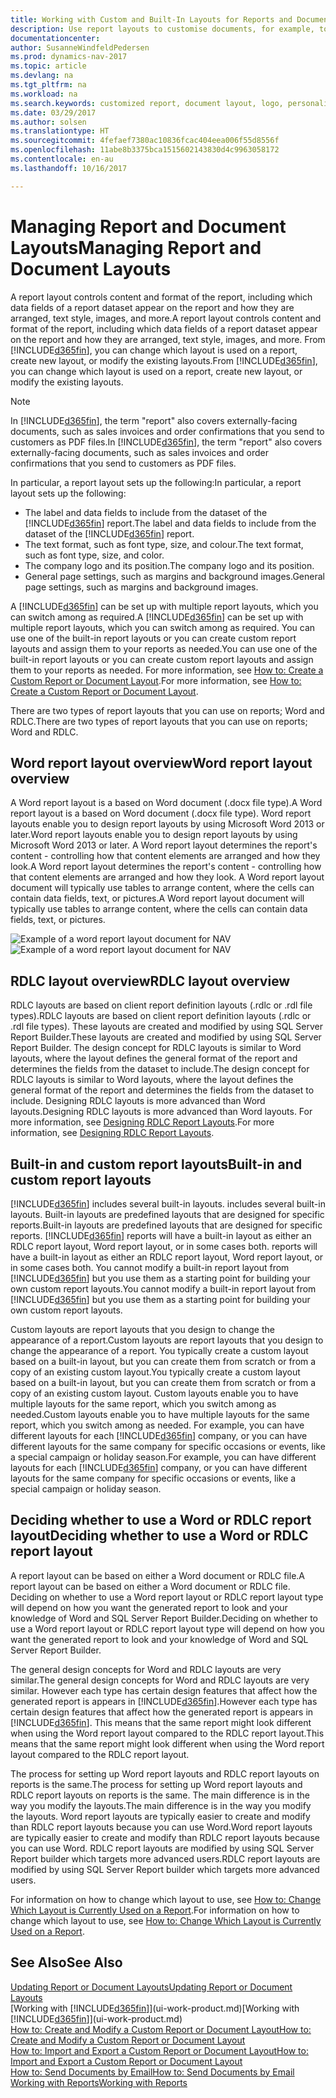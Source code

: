```yaml
---
title: Working with Custom and Built-In Layouts for Reports and Documents
description: Use report layouts to customise documents, for example, to personalise the font, logo, or page settings of PDF files you send to customers.
documentationcenter: 
author: SusanneWindfeldPedersen
ms.prod: dynamics-nav-2017
ms.topic: article
ms.devlang: na
ms.tgt_pltfrm: na
ms.workload: na
ms.search.keywords: customized report, document layout, logo, personalize
ms.date: 03/29/2017
ms.author: solsen
ms.translationtype: HT
ms.sourcegitcommit: 4fefaef7380ac10836fcac404eea006f55d8556f
ms.openlocfilehash: 11abe8b3375bca1515602143830d4c9963058172
ms.contentlocale: en-au
ms.lasthandoff: 10/16/2017

---
```

# <a name="managing-report-and-document-layouts"></a><span data-ttu-id="2dfbb-103">Managing Report and Document Layouts</span><span class="sxs-lookup"><span data-stu-id="2dfbb-103">Managing Report and Document Layouts</span></span>
<span data-ttu-id="2dfbb-104">A report layout controls content and format of the report, including which data fields of a report dataset appear on the report and how they are arranged, text style, images, and more.</span><span class="sxs-lookup"><span data-stu-id="2dfbb-104">A report layout controls content and format of the report, including which data fields of a report dataset appear on the report and how they are arranged, text style, images, and more.</span></span> <span data-ttu-id="2dfbb-105">From [!INCLUDE[d365fin](includes/d365fin_md.md)], you can change which layout is used on a report, create new layout, or modify the existing layouts.</span><span class="sxs-lookup"><span data-stu-id="2dfbb-105">From [!INCLUDE[d365fin](includes/d365fin_md.md)], you can change which layout is used on a report, create new layout, or modify the existing layouts.</span></span>

> [!NOTE]  
>   <span data-ttu-id="2dfbb-106">In [!INCLUDE[d365fin](includes/d365fin_md.md)], the term "report" also covers externally-facing documents, such as sales invoices and order confirmations that you send to customers as PDF files.</span><span class="sxs-lookup"><span data-stu-id="2dfbb-106">In [!INCLUDE[d365fin](includes/d365fin_md.md)], the term "report" also covers externally-facing documents, such as sales invoices and order confirmations that you send to customers as PDF files.</span></span>

<span data-ttu-id="2dfbb-107">In particular, a report layout sets up the following:</span><span class="sxs-lookup"><span data-stu-id="2dfbb-107">In particular, a report layout sets up the following:</span></span>

* <span data-ttu-id="2dfbb-108">The label and data fields to include from the dataset of the [!INCLUDE[d365fin](includes/d365fin_md.md)] report.</span><span class="sxs-lookup"><span data-stu-id="2dfbb-108">The label and data fields to include from the dataset of the [!INCLUDE[d365fin](includes/d365fin_md.md)] report.</span></span>
* <span data-ttu-id="2dfbb-109">The text format, such as font type, size, and colour.</span><span class="sxs-lookup"><span data-stu-id="2dfbb-109">The text format, such as font type, size, and color.</span></span>
* <span data-ttu-id="2dfbb-110">The company logo and its position.</span><span class="sxs-lookup"><span data-stu-id="2dfbb-110">The company logo and its position.</span></span>
* <span data-ttu-id="2dfbb-111">General page settings, such as margins and background images.</span><span class="sxs-lookup"><span data-stu-id="2dfbb-111">General page settings, such as margins and background images.</span></span>

<span data-ttu-id="2dfbb-112">A [!INCLUDE[d365fin](includes/d365fin_md.md)] can be set up with multiple report layouts, which you can switch among as required.</span><span class="sxs-lookup"><span data-stu-id="2dfbb-112">A [!INCLUDE[d365fin](includes/d365fin_md.md)] can be set up with multiple report layouts, which you can switch among as required.</span></span> <span data-ttu-id="2dfbb-113">You can use one of the built-in report layouts or you can create custom report layouts and assign them to your reports as needed.</span><span class="sxs-lookup"><span data-stu-id="2dfbb-113">You can use one of the built-in report layouts or you can create custom report layouts and assign them to your reports as needed.</span></span> <span data-ttu-id="2dfbb-114">For more information, see [How to: Create a Custom Report or Document Layout](ui-how-create-custom-report-layout.md).</span><span class="sxs-lookup"><span data-stu-id="2dfbb-114">For more information, see [How to: Create a Custom Report or Document Layout](ui-how-create-custom-report-layout.md).</span></span>

<span data-ttu-id="2dfbb-115">There are two types of report layouts that you can use on reports; Word and RDLC.</span><span class="sxs-lookup"><span data-stu-id="2dfbb-115">There are two types of report layouts that you can use on reports; Word and RDLC.</span></span>

## <a name="word-report-layout-overview"></a><span data-ttu-id="2dfbb-116">Word report layout overview</span><span class="sxs-lookup"><span data-stu-id="2dfbb-116">Word report layout overview</span></span>
<span data-ttu-id="2dfbb-117">A Word report layout is a based on Word document (.docx file type).</span><span class="sxs-lookup"><span data-stu-id="2dfbb-117">A Word report layout is a based on Word document (.docx file type).</span></span> <span data-ttu-id="2dfbb-118">Word report layouts enable you to design report layouts by using Microsoft Word 2013 or later.</span><span class="sxs-lookup"><span data-stu-id="2dfbb-118">Word report layouts enable you to design report layouts by using Microsoft Word 2013 or later.</span></span> <span data-ttu-id="2dfbb-119">A Word report layout determines the report's content - controlling how that content elements are arranged and how they look.</span><span class="sxs-lookup"><span data-stu-id="2dfbb-119">A Word report layout determines the report's content - controlling how that content elements are arranged and how they look.</span></span> <span data-ttu-id="2dfbb-120">A Word report layout document will typically use tables to arrange content, where the cells can contain data fields, text, or pictures.</span><span class="sxs-lookup"><span data-stu-id="2dfbb-120">A Word report layout document will typically use tables to arrange content, where the cells can contain data fields, text, or pictures.</span></span>

 <span data-ttu-id="2dfbb-121">![Example of a word report layout document for NAV](media/nav_wordreportlayout_edit_in_word_example.png "NAV_WordReportLayout_Edit_In_Word_Example")</span><span class="sxs-lookup"><span data-stu-id="2dfbb-121">![Example of a word report layout document for NAV](media/nav_wordreportlayout_edit_in_word_example.png "NAV_WordReportLayout_Edit_In_Word_Example")</span></span>  

## <a name="rdlc-layout-overview"></a><span data-ttu-id="2dfbb-122">RDLC layout overview</span><span class="sxs-lookup"><span data-stu-id="2dfbb-122">RDLC layout overview</span></span>
<span data-ttu-id="2dfbb-123">RDLC layouts are based on client report definition layouts (.rdlc or .rdl file types).</span><span class="sxs-lookup"><span data-stu-id="2dfbb-123">RDLC layouts are based on client report definition layouts (.rdlc or .rdl file types).</span></span> <span data-ttu-id="2dfbb-124">These layouts are created and modified by using SQL Server Report Builder.</span><span class="sxs-lookup"><span data-stu-id="2dfbb-124">These layouts are created and modified by using SQL Server Report Builder.</span></span> <span data-ttu-id="2dfbb-125">The design concept for RDLC layouts is similar to Word layouts, where the layout defines the general format of the report and determines the fields from the dataset to include.</span><span class="sxs-lookup"><span data-stu-id="2dfbb-125">The design concept for RDLC layouts is similar to Word layouts, where the layout defines the general format of the report and determines the fields from the dataset to include.</span></span> <span data-ttu-id="2dfbb-126">Designing RDLC layouts is more advanced than Word layouts.</span><span class="sxs-lookup"><span data-stu-id="2dfbb-126">Designing RDLC layouts is more advanced than Word layouts.</span></span> <span data-ttu-id="2dfbb-127">For more information, see [Designing RDLC Report Layouts](https://msdn.microsoft.com/en-us/dynamics-nav/designing-rdlc-report-layouts).</span><span class="sxs-lookup"><span data-stu-id="2dfbb-127">For more information, see [Designing RDLC Report Layouts](https://msdn.microsoft.com/en-us/dynamics-nav/designing-rdlc-report-layouts).</span></span>

## <a name="built-in-and-custom-report-layouts"></a><span data-ttu-id="2dfbb-128">Built-in and custom report layouts</span><span class="sxs-lookup"><span data-stu-id="2dfbb-128">Built-in and custom report layouts</span></span>
[!INCLUDE[d365fin](includes/d365fin_md.md)]<span data-ttu-id="2dfbb-129"> includes several built-in layouts.</span><span class="sxs-lookup"><span data-stu-id="2dfbb-129"> includes several built-in layouts.</span></span> <span data-ttu-id="2dfbb-130">Built-in layouts are predefined layouts that are designed for specific reports.</span><span class="sxs-lookup"><span data-stu-id="2dfbb-130">Built-in layouts are predefined layouts that are designed for specific reports.</span></span> [!INCLUDE[d365fin](includes/d365fin_md.md)]<span data-ttu-id="2dfbb-131"> reports will have a built-in layout as either an RDLC report layout, Word report layout, or in some cases both.</span><span class="sxs-lookup"><span data-stu-id="2dfbb-131"> reports will have a built-in layout as either an RDLC report layout, Word report layout, or in some cases both.</span></span> <span data-ttu-id="2dfbb-132">You cannot modify a built-in report layout from [!INCLUDE[d365fin](includes/d365fin_md.md)] but you use them as a starting point for building your own custom report layouts.</span><span class="sxs-lookup"><span data-stu-id="2dfbb-132">You cannot modify a built-in report layout from [!INCLUDE[d365fin](includes/d365fin_md.md)] but you use them as a starting point for building your own custom report layouts.</span></span>

<span data-ttu-id="2dfbb-133">Custom layouts are report layouts that you design to change the appearance of a report.</span><span class="sxs-lookup"><span data-stu-id="2dfbb-133">Custom layouts are report layouts that you design to change the appearance of a report.</span></span> <span data-ttu-id="2dfbb-134">You typically create a custom layout based on a built-in layout, but you can create them from scratch or from a copy of an existing custom layout.</span><span class="sxs-lookup"><span data-stu-id="2dfbb-134">You typically create a custom layout based on a built-in layout, but you can create them from scratch or from a copy of an existing custom layout.</span></span> <span data-ttu-id="2dfbb-135">Custom layouts enable you to have multiple layouts for the same report, which you switch among as needed.</span><span class="sxs-lookup"><span data-stu-id="2dfbb-135">Custom layouts enable you to have multiple layouts for the same report, which you switch among as needed.</span></span> <span data-ttu-id="2dfbb-136">For example, you can have different layouts for each [!INCLUDE[d365fin](includes/d365fin_md.md)] company, or you can have different layouts for the same company for specific occasions or events, like a special campaign or holiday season.</span><span class="sxs-lookup"><span data-stu-id="2dfbb-136">For example, you can have different layouts for each [!INCLUDE[d365fin](includes/d365fin_md.md)] company, or you can have different layouts for the same company for specific occasions or events, like a special campaign or holiday season.</span></span>

## <a name="deciding-whether-to-use-a-word-or-rdlc-report-layout"></a><span data-ttu-id="2dfbb-137">Deciding whether to use a Word or RDLC report layout</span><span class="sxs-lookup"><span data-stu-id="2dfbb-137">Deciding whether to use a Word or RDLC report layout</span></span>
<span data-ttu-id="2dfbb-138">A report layout can be based on either a Word document or RDLC file.</span><span class="sxs-lookup"><span data-stu-id="2dfbb-138">A report layout can be based on either a Word document or RDLC file.</span></span> <span data-ttu-id="2dfbb-139">Deciding on whether to use a Word report layout or RDLC report layout type will depend on how you want the generated report to look and your knowledge of Word and SQL Server Report Builder.</span><span class="sxs-lookup"><span data-stu-id="2dfbb-139">Deciding on whether to use a Word report layout or RDLC report layout type will depend on how you want the generated report to look and your knowledge of Word and SQL Server Report Builder.</span></span>

<span data-ttu-id="2dfbb-140">The general design concepts for Word and RDLC layouts are very similar.</span><span class="sxs-lookup"><span data-stu-id="2dfbb-140">The general design concepts for Word and RDLC layouts are very similar.</span></span> <span data-ttu-id="2dfbb-141">However each type has certain design features that affect how the generated report is appears in [!INCLUDE[d365fin](includes/d365fin_md.md)].</span><span class="sxs-lookup"><span data-stu-id="2dfbb-141">However each type has certain design features that affect how the generated report is appears in [!INCLUDE[d365fin](includes/d365fin_md.md)].</span></span> <span data-ttu-id="2dfbb-142">This means that the same report might look different when using the Word report layout compared to the RDLC report layout.</span><span class="sxs-lookup"><span data-stu-id="2dfbb-142">This means that the same report might look different when using the Word report layout compared to the RDLC report layout.</span></span>

<span data-ttu-id="2dfbb-143">The process for setting up Word report layouts and RDLC report layouts on reports is the same.</span><span class="sxs-lookup"><span data-stu-id="2dfbb-143">The process for setting up Word report layouts and RDLC report layouts on reports is the same.</span></span> <span data-ttu-id="2dfbb-144">The main difference is in the way you modify the layouts.</span><span class="sxs-lookup"><span data-stu-id="2dfbb-144">The main difference is in the way you modify the layouts.</span></span> <span data-ttu-id="2dfbb-145">Word report layouts are typically easier to create and modify than RDLC report layouts because you can use Word.</span><span class="sxs-lookup"><span data-stu-id="2dfbb-145">Word report layouts are typically easier to create and modify than RDLC report layouts because you can use Word.</span></span> <span data-ttu-id="2dfbb-146">RDLC report layouts are modified by using SQL Server Report builder which targets more advanced users.</span><span class="sxs-lookup"><span data-stu-id="2dfbb-146">RDLC report layouts are modified by using SQL Server Report builder which targets more advanced users.</span></span>

<span data-ttu-id="2dfbb-147">For information on how to change which layout to use, see [How to: Change Which Layout is Currently Used on a Report](ui-how-change-layout-currently-used-report.md).</span><span class="sxs-lookup"><span data-stu-id="2dfbb-147">For information on how to change which layout to use, see [How to: Change Which Layout is Currently Used on a Report](ui-how-change-layout-currently-used-report.md).</span></span>

## <a name="see-also"></a><span data-ttu-id="2dfbb-148">See Also</span><span class="sxs-lookup"><span data-stu-id="2dfbb-148">See Also</span></span>
[<span data-ttu-id="2dfbb-149">Updating Report or Document Layouts</span><span class="sxs-lookup"><span data-stu-id="2dfbb-149">Updating Report or Document Layouts</span></span>](ui-update-report-layouts.md)  
<span data-ttu-id="2dfbb-150">[Working with [!INCLUDE[d365fin](includes/d365fin_md.md)]](ui-work-product.md)</span><span class="sxs-lookup"><span data-stu-id="2dfbb-150">[Working with [!INCLUDE[d365fin](includes/d365fin_md.md)]](ui-work-product.md)</span></span>  
[<span data-ttu-id="2dfbb-151">How to: Create and Modify a Custom Report or Document Layout</span><span class="sxs-lookup"><span data-stu-id="2dfbb-151">How to: Create and Modify a Custom Report or Document Layout</span></span>](ui-how-create-custom-report-layout.md)  
[<span data-ttu-id="2dfbb-152">How to: Import and Export a Custom Report or Document Layout</span><span class="sxs-lookup"><span data-stu-id="2dfbb-152">How to: Import and Export a Custom Report or Document Layout</span></span>](ui-how-import-and-export-report-layout.md)  
[<span data-ttu-id="2dfbb-153">How to: Send Documents by Email</span><span class="sxs-lookup"><span data-stu-id="2dfbb-153">How to: Send Documents by Email</span></span>](ui-how-send-documents-email.md)  
[<span data-ttu-id="2dfbb-154">Working with Reports</span><span class="sxs-lookup"><span data-stu-id="2dfbb-154">Working with Reports</span></span>](ui-work-report.md)  


